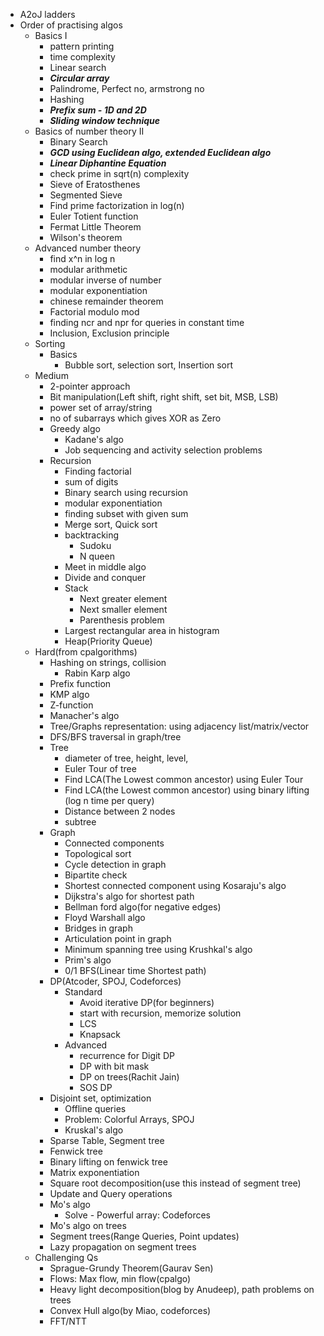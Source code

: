 - A2oJ ladders
- Order of practising algos
  - Basics I
    - pattern printing
    - time complexity
    - Linear search
    - ***Circular array***
    - Palindrome, Perfect no, armstrong no
    - Hashing
    - ***Prefix sum - 1D and 2D***
    - ***Sliding window technique***
  - Basics of number theory II
    - Binary Search
    - ***GCD using Euclidean algo, extended Euclidean algo***
    - ***Linear Diphantine Equation***
    - check prime in sqrt(n) complexity
    - Sieve of Eratosthenes
    - Segmented Sieve
    - Find prime factorization in log(n)
    - Euler Totient function
    - Fermat Little Theorem
    - Wilson's theorem
  - Advanced number theory
    - find x^n in log n
    - modular arithmetic
    - modular inverse of number
    - modular exponentiation
    - chinese remainder theorem
    - Factorial modulo mod
    - finding ncr and npr for queries in constant time
    - Inclusion, Exclusion principle
  - Sorting
    - Basics
      - Bubble sort, selection sort, Insertion sort
  - Medium
    - 2-pointer approach
    - Bit manipulation(Left shift, right shift, set bit, MSB, LSB)
    - power set of array/string
    - no of subarrays which gives XOR as Zero
    - Greedy algo
      - Kadane's algo
      - Job sequencing and activity selection problems
    - Recursion
      - Finding factorial
      - sum of digits
      - Binary search using recursion
      - modular exponentiation
      - finding subset with given sum
      - Merge sort, Quick sort
      - backtracking
        - Sudoku
        - N queen
      - Meet in middle algo
      - Divide and conquer
      - Stack
        - Next greater element
        - Next smaller element
        - Parenthesis problem
      - Largest rectangular area in histogram
      - Heap(Priority Queue)
  - Hard(from cpalgorithms)
    - Hashing on strings, collision
      - Rabin Karp algo
    - Prefix function
    - KMP algo
    - Z-function
    - Manacher's algo
    - Tree/Graphs representation: using adjacency list/matrix/vector
    - DFS/BFS traversal in graph/tree
    - Tree
      - diameter of tree, height, level, 
      - Euler Tour of tree
      - Find LCA(The Lowest common ancestor) using Euler Tour
      - Find LCA(the Lowest common ancestor) using binary lifting (log n time per query)
      - Distance between 2 nodes
      - subtree
    - Graph
      - Connected components
      - Topological sort
      - Cycle detection in graph
      - Bipartite check
      - Shortest connected component using Kosaraju's algo
      - Dijkstra's algo for shortest path
      - Bellman ford algo(for negative edges)
      - Floyd Warshall algo
      - Bridges in graph
      - Articulation point in graph
      - Minimum spanning tree using Krushkal's algo
      - Prim's algo
      - 0/1 BFS(Linear time Shortest path)
    - DP(Atcoder, SPOJ, Codeforces)
      - Standard
        - Avoid iterative DP(for beginners)
        - start with recursion, memorize solution
        - LCS
        - Knapsack
      - Advanced
        - recurrence for Digit DP
        - DP with bit mask
        - DP on trees(Rachit Jain)
        - SOS DP
    - Disjoint set, optimization
      - Offline queries
      - Problem: Colorful Arrays, SPOJ
      - Kruskal's algo
    - Sparse Table, Segment tree
    - Fenwick tree
    - Binary lifting on fenwick tree
    - Matrix exponentiation
    - Square root decomposition(use this instead of segment tree)
    - Update and Query operations
    - Mo's algo
      - Solve - Powerful array: Codeforces
    - Mo's algo on trees
    - Segment trees(Range Queries, Point updates)
    - Lazy propagation on segment trees
  - Challenging Qs
    - Sprague-Grundy Theorem(Gaurav Sen)
    - Flows: Max flow, min flow(cpalgo)
    - Heavy light decomposition(blog by Anudeep), path problems on trees
    - Convex Hull algo(by Miao, codeforces)
    - FFT/NTT
